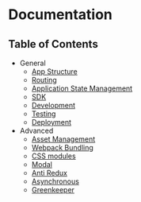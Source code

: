 # Documentation

## Table of Contents

- General
  - [App Structure](general/app-structure.md)
  - [Routing](general/routing.md)
  - [Application State Management](general/app-state.md)
  - [SDK](general/sdk.md)
  - [Development](general/development.md)
  - [Testing](general/testing.md)
  - [Deployment](general/deployment.md)
- Advanced
  - [Asset Management](advanced/asset-management.md)
  - [Webpack Bundling](advanced/webpack.md)
  - [CSS modules](advanced/css-modules.md)
  - [Modal](advanced/modal.md)
  - [Anti Redux](advanced/anti-redux.md)
  - [Asynchronous](advanced/async.md)
  - [Greenkeeper](advanced/greenkeeper.md)